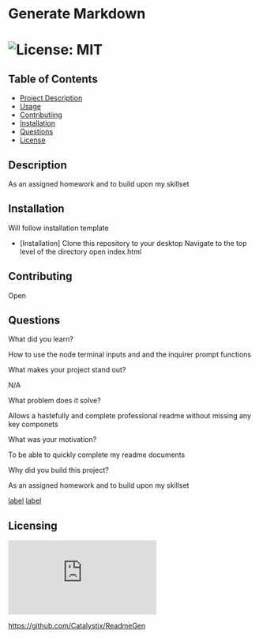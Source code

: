 
  
  # Generate Markdown

  # ![License: MIT](https://img.shields.io/badge/License-MIT-yellow.svg)

  ## Table of Contents
  - [Project Description](#Description)
  - [Usage](#Usage)
  - [Contributiing](#Contributing)
  - [Installation](#Installation)
  - [Questions](#Questions)
  - [License](#license)

  ## Description
  As an assigned homework and to build upon my skillset

  ## Installation
  Will follow installation template
  - [Installation]
  Clone this repository to your desktop
  Navigate to the top level of the directory
  open index.html

  ## Contributing
  Open

  ## Questions
  What did you learn?

  How to use the node terminal inputs and and the inquirer prompt functions

  What makes your project stand out?

  N/A

  What problem does it solve?

  Allows a hastefully and complete professional readme without missing any key componets

  What was your motivation?

  To be able to quickly complete my readme documents

  Why did you build this project?
  
  As an assigned homework and to build upon my skillset

  [label](./images/c9%20HW%20SC%20%231.jpg)
  [label](./images/c9%20HW%20SC%20%232.jpg)
 
  
  ## Licensing
   ![License: MIT](https://https://www.mit.edu/~amini/LICENSE.md) 

 https://github.com/Catalystix/ReadmeGen